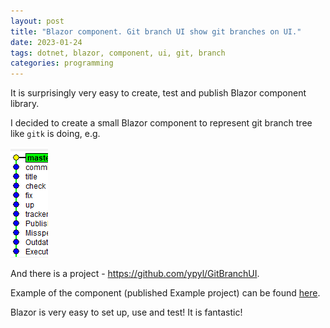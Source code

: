 ```yaml
---
layout: post
title: "Blazor component. Git branch UI show git branches on UI."
date: 2023-01-24
tags: dotnet, blazor, component, ui, git, branch
categories: programming
---
```


It is surprisingly very easy to create, test and publish Blazor component library.

I decided to create a small Blazor component to represent git branch tree like `gitk` is doing, e.g.

![img](/images/gitk-branch-example.png)

And there is a project - https://github.com/ypyl/GitBranchUI.

Example of the component (published Example project) can be found [here](https://ypyl.github.io/GitBranchUI/).

Blazor is very easy to set up, use and test! It is fantastic!
